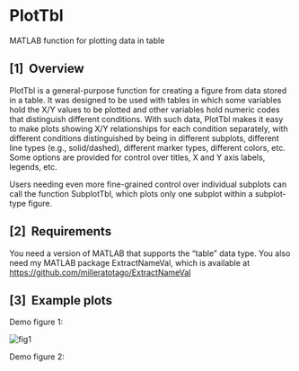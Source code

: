# PlotTbl
MATLAB function for plotting data in table

[1]  Overview
------------------------

<div class="p">

</div>

PlotTbl is a general-purpose function for creating a figure from data
stored in a table. It was designed to be used with tables in which some
variables hold the X/Y values to be plotted and other variables hold
numeric codes that distinguish different conditions. With such data,
PlotTbl makes it easy to make plots showing X/Y relationships for each
condition separately, with different conditions distinguished by being
in different subplots, different line types (e.g., solid/dashed),
different marker types, different colors, etc. Some options are provided
for control over titles, X and Y axis labels, legends, etc.

<div class="p">

</div>

Users needing even more fine-grained control over individual subplots
can call the function SubplotTbl, which plots only one subplot within a
subplot-type figure.

<div class="p">

</div>

[2]  Requirements
----------------------------

<div class="p">

</div>

You need a version of MATLAB that supports the “table” data type. You
also need my MATLAB package ExtractNameVal, which is available at
https://github.com/milleratotago/ExtractNameVal

<div class="p">

[3]  Example plots
----------------------------

Demo figure 1:

![fig1](https://user-images.githubusercontent.com/18093640/30787930-220c45f2-a1f0-11e7-9089-8f521597955c.jpg)

Demo figure 2:

